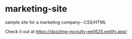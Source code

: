 # marketing-site
sample site for a marketing company--CSS/HTML

Check it out at https://dazzling-mcnulty-ee0625.netlify.app/
